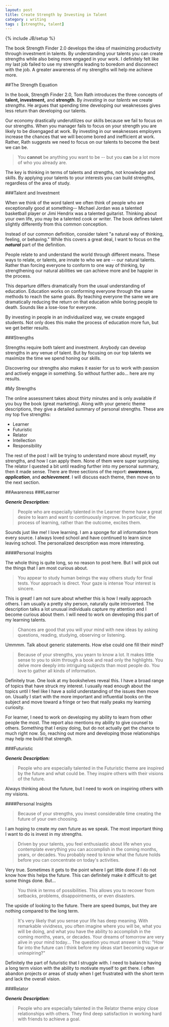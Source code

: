 ```yaml
--- 
layout: post
title: Create Strength by Investing in Talent
category : writing
tags : [strengths, talent]
---
```

{% include JB/setup %}

The book Strength Finder 2.0 develops the idea of maximizing productivity through investment in talents. By understanding your talents you can create strengths while also being more engaged in your work. I definitely felt like my last job failed to use my strengths leading to boredom and disconnect with the job. A greater awareness of my strengths will help me achieve more.


##The Strength Equation

In the book, Strength Finder 2.0, Tom Rath introduces the three concepts of __talent, investment,__ and __strength__. By _investing_ in our _talents_ we create _strengths_. He argues that spending time developing our weaknesses gives less return than developing our talents. 

Our economy drastically underutilizes our skills because we fail to focus on our strengths. When you manager fails to focus on your strength you are likely to be disengaged at work. By investing in our weaknesses employers increase the chances that we will become bored and inefficient at work. Rather, Rath suggests we need to focus on our talents to become the best we can be.

>You __cannot__ be anything you want to be -- but you __can__ be a lot more of who you already are.

The key is thinking in terms of talents and strengths, not knowledge and skills. By applying your talents to your interests you can build strengths, regardless of the area of study.

###Talent and Investment

When we think of the word talent we often think of people who are exceptionally good at something-- Michael Jordan was a talented basketball player or Jimi Hendrix was a talented guitarist. Thinking about your own life, you may be a talented cook or writer. The book defines talent slightly differently from this common conception.

Instead of our common definition, consider talent "a natural way of thinking, feeling, or behaving." While this covers a great deal, I want to focus on the ___natural___ part of the definition. 

People relate to and understand the world through different means. These ways to relate, or talents, are innate to who we are -- our natural talents. Rather than forcing everyone to conform to one way of thinking, by strengthening our natural abilities we can achieve more and be happier in the process.

This departure differs dramatically from the usual understanding of education. Education works on conforming everyone through the same methods to reach the same goals. By teaching everyone the same we are dramatically reducing the return on that education while boring people to death. Sounds like a lose-lose for everyone. 

By investing in people in an individualized way, we create engaged students. Not only does this make the process of education more fun, but we get better results. 

###Strengths

Strengths require both talent and investment. Anybody can develop strengths in any venue of talent. But by focusing on our top talents we maximize the time we spend honing our skills. 

Discovering our strengths also makes it easier for us to work with passion and actively engage in something. So without further ado... here are my results.

#My Strengths

The online assessment takes about thirty minutes and is only available if you buy the book (great marketing). Along with your generic theme descriptions, they give a detailed summary of personal strengths. These are my top five strengths:

*	Learner
*	Futuristic
*	Relator
*	Intellection
*	Responsibility

The rest of the post I will be trying to understand more about myself, my strengths, and how I can apply them. None of them were super surprising. The relator I quested a bit until reading further into my personal summary, then it made sense. There are three sections of the report: ___awareness, application___, and ___achievement___. I will discuss each theme, then move on to the next section.

##Awareness 
###Learner

___Generic Description:___

>People who are especially talented in the Learner theme have a great desire to learn and want to continuously improve. In particular, the process of learning, rather than the outcome, excites them.

Sounds just like me! I love learning. I am a sponge for all information from every source. I always loved school and have continued to learn since leaving school. The personalized description was more interesting.

####Personal Insights

The whole thing is quite long, so no reason to post here. But I will pick out the things that I am most curious about. 

>You appear to study human beings the way others study for final tests. Your approach is direct. Your gaze is intense Your interest is sincere.

This is great! I am not sure about whether this is how I really approach others. I am usually a pretty shy person, naturally quite introverted. The description talks a lot unusual individuals capture my attention and I become curious about them. I will need to work on developing this part of my learning talents.

>Chances are good that you will your mind with new ideas by asking questions, reading, studying, observing or listening. 

Ummmm. Talk about generic statements. How else could one fill their mind?

>Because of your strengths, you yearn to know a lot. It makes little sense to you to skim through a book and read only the highlights. You delve more deeply into intriguing subjects than most people do. You love to gather all kinds of information.

Definitely true. One look at my bookshelves reveal this. I have a broad range of topics that have struck my interest. I usually read enough about the topics until I feel like I have a solid understanding of the issues then move on. Usually I start with the more important and influential books on the subject and move toward a fringe or two that really peaks my learning curiosity.

For learner, I need to work on developing my ability to learn from other people the most. The report also mentions my ability to give counsel to others. Something that I enjoy doing, but do not actually get the chance to much right now. So, reaching out more and developing those relationships may help me build that strength.

###Futuristic

___Generic Description:___

>People who are especially talented in the Futuristic theme are inspired by the future and what could be. They inspire others with their visions of the future.

Always thinking about the future, but I need to work on inspiring others with my visions.

####Personal Insights

>Because of your strengths, you invest considerable time creating the future of your own choosing.

I am hoping to create my own future as we speak. The most important thing I want to do is invest in my strengths. 

>Driven by your talents, you feel enthusiastic about life when you contemplate everything you can accomplish in the coming months, years, or decades. You probably need to know what the future holds before you can concentrate on today's activities.

Very true. Sometimes it gets to the point where I get little done if I do not know how this helps the future. This can definitely make it difficult to get some things done. But...

>You think in terms of possibilities. This allows you to recover from setbacks, problems, disappointments, or even disasters.

The upside of looking to the future. There are speed bumps, but they are nothing compared to the long term. 

>It's very likely that you sense your life has deep meaning. With remarkable vividness, you often imagine where you will be, what you will be doing, and what you have the ability to accomplish in the coming months, years, or decades. Your dreams of tomorrow are very alive in your mind today... The question you must answer is this: "How far into the future can I think before my ideas start becoming vague or uninspiring?"

Definitely the part of futuristic that I struggle with. I need to balance having a long term vision with the ability to motivate myself to get there. I often abandon projects or areas of study when I get frustrated with the short term and lack the overall vision. 

###Relator

___Generic Description:___

>People who are especially talented in the Relator theme enjoy close relationships with others. They find deep satisfaction in working hard with friends to achieve a goal.



<!-- more end -->
